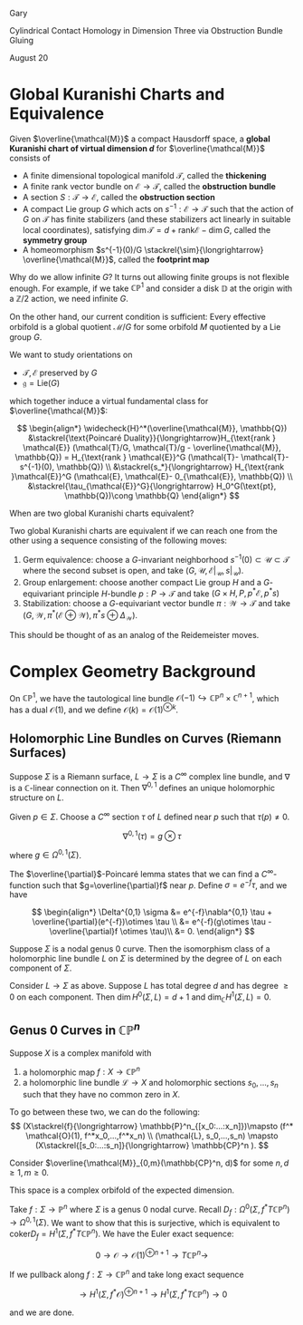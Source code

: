 <link href="../whirlwind.css" rel="stylesheet">

<whirlheader>
    <p>Gary</p>
    <p>Cylindrical Contact Homology in Dimension Three via Obstruction Bundle Gluing</p>
    <p>August 20</p>
</whirlheader>

# Global Kuranishi Charts and Equivalence

<definition>

Given $\overline{\mathcal{M}}$ a compact Hausdorff space, a **global Kuranishi chart of virtual dimension $d$** for $\overline{\mathcal{M}}$ consists of 
- A finite dimensional topological manifold $\mathcal{T}$, called the **thickening**
- A finite rank vector bundle on $\mathcal{E}\to \mathcal{T}$, called the **obstruction bundle**
- A section $S: \mathcal{T}\to \mathcal{E}$, called the **obstruction section**
- A compact Lie group $G$ which acts on $s^{-1}: \mathcal{E}\to \mathcal{T}$ such that the action of $G$ on $\mathcal{T}$ has finite stabilizers (and these stabilizers act linearly in suitable local coordinates), satisfying $\dim \mathcal{T}= d+ \text{rank} \mathcal{E} - \dim G$, called the **symmetry group**
- A homeomorphism $s^{-1}(0)/G \stackrel{\sim}{\longrightarrow} \overline{\mathcal{M}}$, called the **footprint map**

</definition>

Why do we allow infinite $G$? It turns out allowing finite groups is not flexible enough. For example, if we take $\mathbb{CP}^1$ and consider a disk $\mathbb{D}$ at the origin with a $\mathbb{Z}/2$ action, we need infinite $G$. 

On the other hand, our current condition is sufficient: Every effective orbifold is a global quotient $\mathcal{M}/G$ for some orbifold $M$ quotiented by a Lie group $G$.

We want to study orientations on 
- $\mathcal{T}, \mathcal{E}$ preserved by $G$
- $\mathfrak{g}=\text{Lie}(G)$

which together induce a virtual fundamental class for $\overline{\mathcal{M}}$:

$$
\begin{align*}
\widecheck{H}^*(\overline{\mathcal{M}}, \mathbb{Q}) &\stackrel{\text{Poincaré Duality}}{\longrightarrow}H_{\text{rank } \mathcal{E}} (\mathcal{T}/G, \mathcal{T}/g - \overline{\mathcal{M}}, \mathbb{Q}) = H_{\text{rank } \mathcal{E}}^G (\mathcal{T}- \mathcal{T}-s^{-1}(0), \mathbb{Q}) \\
&\stackrel{s_*}{\longrightarrow} H_{\text{rank }\mathcal{E}}^G (\mathcal{E}, \mathcal{E}- 0_{\mathcal{E}}, \mathbb{Q}) \\
&\stackrel{\tau_{\mathcal{E}}^G}{\longrightarrow} H_0^G(\text{pt}, \mathbb{Q})\cong \mathbb{Q}
\end{align*}
$$

<problem>

When are two global Kuranishi charts equivalent?

</problem>

<proposition>

Two global Kuranishi charts are equivalent if we can reach one from the other using a sequence consisting of the following moves:
1. Germ equivalence: choose a $G$-invariant neighborhood $s^{-1}(0) \subset \mathcal{U}\subset \mathcal{T}$ where the second subset is open, and take $(G, \mathcal{U}, \mathcal{E}|_{\mathcal{U}}, s|_{\mathcal{U}})$.
2. Group enlargement: choose another compact Lie group $H$ and a $G$-equivariant principle $H$-bundle $p:P\to \mathcal{T}$ and take $(G\times H, P, p^* \mathcal{E}, p^* s)$
3. Stabilization: choose a $G$-equivariant vector bundle $\pi: \mathcal{W}\to \mathcal{T}$ and take $(G, \mathcal{W}, \pi^*(\mathcal{E}\oplus \mathcal{W}), \pi^* s \oplus \Delta_{\mathcal{W}})$. 

</proposition>

This should be thought of as an analog of the Reidemeister moves. 

# Complex Geometry Background 

On $\mathbb{CP}^1$, we have the tautological line bundle $\mathcal{O}(-1)\hookrightarrow \mathbb{CP}^n \times \mathbb{C}^{n+1}$, which has a dual $\mathcal{O}(1)$, and we define $\mathcal{O}(k) = \mathcal{O}(1)^{\otimes k}$. 

## Holomorphic Line Bundles on Curves (Riemann Surfaces)

<lemma>

Suppose $\Sigma$ is a Riemann surface, $L\to \Sigma$ is a $C^\infty$ complex line bundle, and $\nabla$ is a $\mathbb{C}$-linear connection on it. Then $\nabla^{0,1}$ defines an unique holomorphic structure on $L$.

</lemma>

<proof>

Given $p\in \Sigma$. Choose a $C^\infty$ section $\tau$ of $L$ defined near $p$ such that $\tau(p)\neq 0$. 
<center>

$$
\nabla^{0,1}(\tau) = g\otimes \tau
$$

</center>

where $g\in \Omega^{0,1}(\Sigma)$.

The $\overline{\partial}$-Poincaré lemma states that we can find a $C^\infty$-function such that $g=\overline{\partial}f$ near $p$. Define $\sigma = e^{-f}\tau$, and we have 
<center>

$$
\begin{align*}
\Delta^{0,1} \sigma &= e^{-f}\nabla^{0,1} \tau + \overline{\partial}(e^{-f})\otimes \tau \\
&= e^{-f}(g\otimes \tau - \overline{\partial}f \otimes \tau)\\
&= 0.
\end{align*}
$$

</center>

</proof>

<lemma>

Suppose $\Sigma$ is a nodal genus $0$ curve. Then the isomorphism class of a holomorphic line bundle $L$ on $\Sigma$ is determined by the degree of $L$ on each component of $\Sigma$.

</lemma>

<corollary>

Consider $L\to \Sigma$ as above. Suppose $L$ has total degree $d$ and has degree $\ge 0$ on each component. Then $\dim H^0(\Sigma, L) = d+1$ and $\dim_{\mathbb{C}} H^1(\Sigma, L)=0$.

</corollary>

## Genus 0 Curves in $\mathbb{CP}^n$

Suppose $X$ is a complex manifold with 
1. a holomorphic map $f: X\to \mathbb{CP}^n$ 
2. a holomorphic line bundle $\mathcal{L}\to X$ and holomorphic sections $s_0,...,s_n$ such that they have no common zero in $X$. 

To go between these two, we can do the following:
$$
(X\stackrel{f}{\longrightarrow} \mathbb{P}^n_{[x_0:...:x_n]})\mapsto (f^* \mathcal{O}(1), f^*x_0,...,f^*x_n) \\
(\mathcal{L}, s_0,...,s_n) \mapsto (X\stackrel{[s_0:...:s_n]}{\longrightarrow} \mathbb{CP}^n ).
$$

Consider $\overline{\mathcal{M}}_{0,m}(\mathbb{CP}^n, d)$ for some $n, d\ge 1, m\ge 0$. 

<lemma>

This space is a complex orbifold of the expected dimension.

</lemma>

<proof>

Take $f:\Sigma \to \mathbb{P}^n$ where $\Sigma$ is a genus $0$ nodal curve. Recall $D_f: \Omega^0(\Sigma, f^*T \mathbb{CP}^n)\to \Omega^{0,1}(\Sigma)$. We want to show that this is surjective, which is equivalent to $\text{coker}D_f = H^1(\Sigma, f^* T \mathbb{CP}^n )$. We have the Euler exact sequence: 
<center>

$$
0 \longrightarrow \mathcal{O} \longrightarrow \mathcal{O}(1)^{\oplus n+1}\longrightarrow T \mathbb{CP}^n \longrightarrow
$$

</center>

If we pullback along $f:\Sigma \to \mathbb{CP}^n$ and take long exact sequence
<center>

$$
\longrightarrow H^1(\Sigma, f^* \mathcal{O})^{\oplus n+1}\longrightarrow H^1(\Sigma, f^*T \mathbb{CP}^n) \to 0
$$

</center>

and we are done.

</proof>
